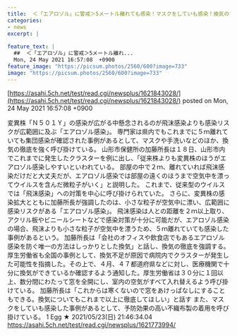 ```yaml
---
title:  ＜「エアロゾル」に警戒＞5メートル離れても感染！マスクをしていも感染！換気の徹底を強調... ★2  
categories:
- news
excerpt: |
  
feature_text: |
  ##  ＜「エアロゾル」に警戒＞5メートル離れ...
  Mon, 24 May 2021 16:57:08  +0900
feature_image: "https://picsum.photos/2560/600?image=733"
image: "https://picsum.photos/2560/600?image=733"
---
```


[https://asahi.5ch.net/test/read.cgi/newsplus/1621843028/](https://asahi.5ch.net/test/read.cgi/newsplus/1621843028/)
posted on Mon, 24 May 2021 16:57:08  +0900

<!--more-->

変異株「Ｎ５０１Ｙ」の感染が広がる中懸念されるのが飛沫感染よりも感染リスクが広範囲に及ぶ「エアロゾル感染」。 専門家は県内でもこれまでに５ｍ離れていても集団感染が確認された事例があるとして、マスクや手洗いなどのほか、換気の徹底を強く呼び掛けている。 山形市保健所の加藤所長は１８日、山形市内でこれまでに発生したクラスターを例に出し、「従来株よりも変異株のほうがエアロゾル感染しやすいといわれている。 部屋の中で２ｍ、離れていれば飛沫感染だけだと大丈夫だが、エアロゾル感染では部屋の遠くのほうまで空気中を漂ってウイルスを含んだ微粒子がいく」と説明した。 これまで、従来型のウイルスでは「飛沫感染」への対策を中心に呼び掛けられていた。 さらに、変異株の感染拡大とともに加藤所長が強調したのは、小さな粒子が空気中に漂い、広範囲に感染リスクがある「エアロゾル感染」。 飛沫感染は人との距離を２ｍ以上取り、アクリル板やビニールシートなどで感染対策が十分に可能だが、エアロゾル感染の場合、飛沫よりも小さな粒子が空気中を漂うため、５ｍ離れていても感染した事例があるという。 加藤所長は「会社のオフィスや飲食店でもあるエアロゾル感染を防ぐ唯一の方法はしっかりとした換気」と話し、換気の徹底を強調する。 厚生労働省も全国の事例として、換気不足が原因で病院内でクラスターが発生した可能性を指摘した。その上で、４月、４７都道府県などに対し、医療機関で十分に換気ができているか確認するよう通知した。厚生労働省は３０分に１回以上、数分間にわたって窓を全開にし、室内の空気がすべて入れ替えるよう呼び掛けている。 加藤所長は「これからは寒くないので窓をあけっぱなしにすることもできる。換気についてもこれまで以上に徹底してほしい」と話す また、マスクをしていも感染した事例があるとして、予防効果の高い不織布製の着用を呼び掛けている。 1 Egg ★ 2021/05/23(日) 21:46:34.04 https://asahi.5ch.net/test/read.cgi/newsplus/1621773994/
